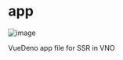 # app
![image](https://user-images.githubusercontent.com/34011871/113891760-6119ce80-9793-11eb-8b20-da7fcb857fe3.png)

VueDeno app file for SSR in VNO
